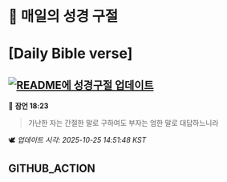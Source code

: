 # 🙏 매일의 성경 구절
# [Daily Bible verse]
## [![README에 성경구절 업데이트](https://github.com/DONGSUKA/first_test/actions/workflows/update-readme-bible.yml/badge.svg)](https://github.com/DONGSUKA/first_test/actions/workflows/update-readme-bible.yml)
<!-- START_BIBLE_VERSE -->
📖 **잠언 18:23**
> 가난한 자는 간절한 말로 구하여도 부자는 엄한 말로 대답하느니라

🕊️ _업데이트 시각: 2025-10-25 14:51:48 KST_
  <!-- END_BIBLE_VERSE -->
## GITHUB_ACTION
